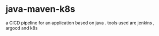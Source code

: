 # java-maven-k8s
a CICD pipeline for an application based on java . tools used are jenkins , argocd  and k8s

